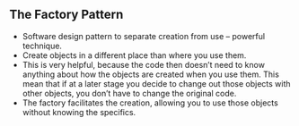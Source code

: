 ## The Factory Pattern

- Software design pattern to separate creation from use – powerful technique.
- Create objects in a different place than where you use them.
- This is very helpful, because the code then doesn’t need to know anything about how the objects are created when you use them. This mean that if at a later stage you decide to change out those objects with other objects, you don’t have to change the original code.
- The factory facilitates the creation, allowing you to use those objects without knowing the specifics.
